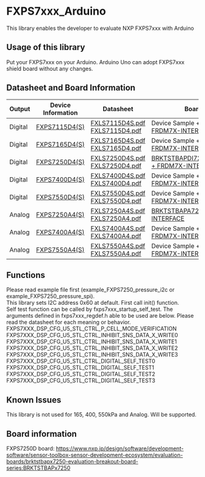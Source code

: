 # FXPS7xxx_Arduino
This library enables the developer to evaluate NXP FXPS7xxx with Arduino

## Usage of this library
Put your FXPS7xxx on your Arduino. Arduino Uno can adopt FXPS7xxx shield board without any changes.

## Datasheet and Board Information
Output|Device Information|Datasheet|Board Information
---|---|---|---
Digital|[FXPS7115D4(S)](https://www.nxp.com/products/sensors/pressure-sensors/barometric-pressure-15-to-150-kpa/automotive-engine-management-and-fuel-efficiency-control-absolute-pressure-sensor-40-to-115-kpa:FXPS7115D4)|[FXLS7115D4S.pdf](https://www.nxp.com/docs/en/data-sheet/FXPS7115D4S.pdf)  [FXLS7115D4.pdf](https://www.nxp.com/docs/en/data-sheet/FXPS7115D4.pdf)|Device Sample + [BRKFXPS7XXX-PCB + FRDM7X-INTERFACE](https://www.nxp.com/design/software/sensor-toolbox/evaluation-boards/brktstbapx7250-evaluation-breakout-board-series:BRKTSTBAPx7250)
Digital|[FXPS7165D4(S)](https://www.nxp.com/products/sensors/pressure-sensors/lpg-and-cng-gas-20-to-550-kpa/digital-absolute-pressure-sensor-20-to-550-kpa:FXPS7xx0D4)|[FXLS7165D4S.pdf](https://www.nxp.com/docs/en/data-sheet/FXPS7165D4S.pdf)  [FXLS7165D4.pdf](https://www.nxp.com/docs/en/data-sheet/FXPS7165D4.pdf)|Device Sample + [BRKFXPS7XXX-PCB + FRDM7X-INTERFACE](https://www.nxp.jp/design/software/sensor-toolbox/evaluation-boards/brktstbapx7250-evaluation-breakout-board-series:BRKTSTBAPx7250)
Digital|[FXPS7250D4(S)](https://www.nxp.com/products/sensors/pressure-sensors/lpg-and-cng-gas-20-to-550-kpa/digital-absolute-pressure-sensor-20-to-550-kpa:FXPS7xx0D4)|[FXLS7250D4S.pdf](https://www.nxp.com/docs/en/data-sheet/FXPS7250D4S.pdf)  [FXLS7250D4.pdf](https://www.nxp.com/docs/en/data-sheet/FXPS7250D4.pdf)|[BRKTSTBAPDI7250/BRKTSTBAPDS7250 + FRDM7X-INTERFACE](https://www.nxp.jp/design/software/sensor-toolbox/evaluation-boards/brktstbapx7250-evaluation-breakout-board-series:BRKTSTBAPx7250)
Digital|[FXPS7400D4(S)](https://www.nxp.com/products/sensors/pressure-sensors/lpg-and-cng-gas-20-to-550-kpa/digital-absolute-pressure-sensor-20-to-550-kpa:FXPS7xx0D4)|[FXLS7400D4S.pdf](https://www.nxp.com/docs/en/data-sheet/FXPS7400D4S.pdf)  [FXLS7400D4.pdf](https://www.nxp.com/docs/en/data-sheet/FXPS7400D4.pdf)|Device Sample + [BRKFXPS7XXX-PCB + FRDM7X-INTERFACE](https://www.nxp.jp/design/software/sensor-toolbox/evaluation-boards/brktstbapx7250-evaluation-breakout-board-series:BRKTSTBAPx7250)
Digital|[FXPS7550D4(S)](https://www.nxp.com/products/sensors/pressure-sensors/lpg-and-cng-gas-20-to-550-kpa/digital-absolute-pressure-sensor-20-to-550-kpa:FXPS7xx0D4)|[FXLS7550D4S.pdf](https://www.nxp.com/docs/en/data-sheet/FXPS7550D4S.pdf)  [FXLS7550D4.pdf](https://www.nxp.com/docs/en/data-sheet/FXPS7550D4.pdf)|Device Sample + [BRKFXPS7XXX-PCB + FRDM7X-INTERFACE](https://www.nxp.jp/design/software/sensor-toolbox/evaluation-boards/brktstbapx7250-evaluation-breakout-board-series:BRKTSTBAPx7250)
Analog|[FXPS7250A4(S)](https://www.nxp.com/products/sensors/pressure-sensors/lpg-and-cng-gas-20-to-550-kpa/analog-absolute-pressure-sensor-20-to-550-kpa:FXPS7xx0A4)|[FXLS7250A4S.pdf](https://www.nxp.com/docs/en/data-sheet/FXPS7250A4S.pdf)  [FXLS7250A4.pdf](https://www.nxp.com/docs/en/data-sheet/FXPS7250A4.pdf)|[BRKTSTBAPA7250S + FRDM7X-INTERFACE](https://www.nxp.jp/design/software/sensor-toolbox/evaluation-boards/brktstbapx7250-evaluation-breakout-board-series:BRKTSTBAPx7250)
Analog|[FXPS7400A4(S)](https://www.nxp.com/products/sensors/pressure-sensors/lpg-and-cng-gas-20-to-550-kpa/analog-absolute-pressure-sensor-20-to-550-kpa:FXPS7xx0A4)|[FXLS7400A4S.pdf](https://www.nxp.com/docs/en/data-sheet/FXPS7400A4S.pdf)  [FXLS7400A4.pdf](https://www.nxp.com/docs/en/data-sheet/FXPS7400A4.pdf)|Device Sample + [BRKFXPS7XXX-PCB + FRDM7X-INTERFACE](https://www.nxp.jp/design/software/sensor-toolbox/evaluation-boards/brktstbapx7250-evaluation-breakout-board-series:BRKTSTBAPx7250)
Analog|[FXPS7550A4(S)](https://www.nxp.com/products/sensors/pressure-sensors/lpg-and-cng-gas-20-to-550-kpa/analog-absolute-pressure-sensor-20-to-550-kpa:FXPS7xx0A4)|[FXLS7550A4S.pdf](https://www.nxp.com/docs/en/data-sheet/FXPS7550A4S.pdf)  [FXLS7550A4.pdf](https://www.nxp.com/docs/en/data-sheet/FXPS7550A4.pdf)|Device Sample + [BRKFXPS7XXX-PCB + FRDM7X-INTERFACE](https://www.nxp.jp/design/software/sensor-toolbox/evaluation-boards/brktstbapx7250-evaluation-breakout-board-series:BRKTSTBAPx7250)

## Functions
Please read example file first (example_FXPS7250_pressure_i2c or example_FXPS7250_pressure_spi).  
This library sets I2C address 0x60 at default.
First call init() function.  
Self test function can be called by fxps7xxx_startup_self_test. The arguments defined in fxps7xxx_regdef.h able to be used are below. Please read the datasheet for each meaning or behavior.  
FXPS7XXX_DSP_CFG_U5_STL_CTRL_P_CELL_MODE_VERIFICATION  
FXPS7XXX_DSP_CFG_U5_STL_CTRL_INHIBIT_SNS_DATA_X_WRITE0  
FXPS7XXX_DSP_CFG_U5_STL_CTRL_INHIBIT_SNS_DATA_X_WRITE1  
FXPS7XXX_DSP_CFG_U5_STL_CTRL_INHIBIT_SNS_DATA_X_WRITE2  
FXPS7XXX_DSP_CFG_U5_STL_CTRL_INHIBIT_SNS_DATA_X_WRITE3  
FXPS7XXX_DSP_CFG_U5_STL_CTRL_DIGITAL_SELF_TEST0  
FXPS7XXX_DSP_CFG_U5_STL_CTRL_DIGITAL_SELF_TEST1  
FXPS7XXX_DSP_CFG_U5_STL_CTRL_DIGITAL_SELF_TEST2  
FXPS7XXX_DSP_CFG_U5_STL_CTRL_DIGITAL_SELF_TEST3  

## Known Issues
This library is not used for 165, 400, 550kPa and Analog. Will be supported.

## Board information
FXPS7250D board: https://www.nxp.jp/design/software/development-software/sensor-toolbox-sensor-development-ecosystem/evaluation-boards/brktstbapx7250-evaluation-breakout-board-series:BRKTSTBAPx7250
